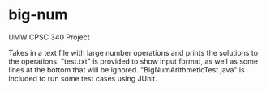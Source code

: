 # big-num

UMW CPSC 340 Project

Takes in a text file with large number operations and prints the solutions to the operations.
"test.txt" is provided to show input format, as well as some lines at the bottom that will be ignored.
"BigNumArithmeticTest.java" is included to run some test cases using JUnit.
